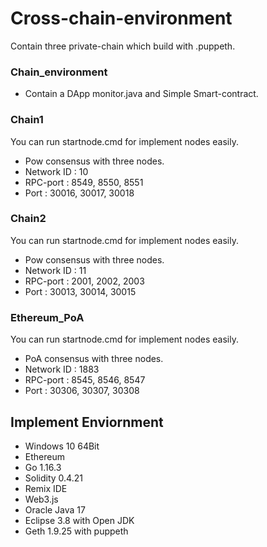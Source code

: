 # Cross-chain-environment
Contain three private-chain which build with .puppeth.

### Chain_environment
* Contain a DApp monitor.java and Simple Smart-contract.

### Chain1
You can run startnode.cmd for implement nodes easily.
* Pow consensus with three nodes.
* Network ID : 10
* RPC-port : 8549, 8550, 8551
* Port : 30016, 30017, 30018

### Chain2
You can run startnode.cmd for implement nodes easily.
* Pow consensus with three nodes.
* Network ID : 11
* RPC-port : 2001, 2002, 2003
* Port : 30013, 30014, 30015

### Ethereum_PoA
You can run startnode.cmd for implement nodes easily.
* PoA consensus with three nodes.
* Network ID : 1883
* RPC-port : 8545, 8546, 8547
* Port : 30306, 30307, 30308

## Implement Enviornment

* Windows 10 64Bit
* Ethereum
* Go 1.16.3 
* Solidity 0.4.21
* Remix IDE
* Web3.js
* Oracle Java 17
* Eclipse 3.8 with Open JDK 
* Geth 1.9.25 with puppeth
